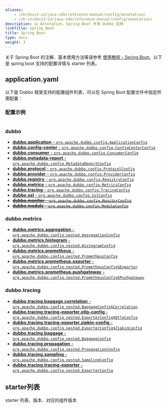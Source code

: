```yaml
---
aliases:
    - /zh/docs3-v2/java-sdk/reference-manual/config/annotation/
    - /zh-cn/docs3-v2/java-sdk/reference-manual/config/annotation/
description: 以 Annotation、Spring Boot 开发 Dubbo 应用
linkTitle: Spring Boot
title: Spring Boot
type: docs
weight: 3
---
```


关于 Spring Boot 的注解、基本使用方法等请参考 [使用教程 - Spring Boot](/zh-cn/overview/mannual/java-sdk/tasks/develop/springboot/)。以下是 spring boot 支持的配置详情与 starter 列表。

## application.yaml

以下是 Dubbo 框架支持的配置组件列表，可以在 Spring Boot 配置文件中指定所需配置：

### 配置示例

```yaml

```

### dubbo
* [**dubbo.application** - `org.apache.dubbo.config.ApplicationConfig`](../../properties#dubboapplication)
* [**dubbo.config-center** - `org.apache.dubbo.config.ConfigCenterConfig`](../../properties#dubboconfig-center)
* [**dubbo.consumer** - `org.apache.dubbo.config.ConsumerConfig`](../../properties#dubboconsumer)
* [**dubbo.metadata-report** - `org.apache.dubbo.config.MetadataReportConfig`](../../properties#dubbometadata-report)
* [**dubbo.protocol** - `org.apache.dubbo.config.ProtocolConfig`](../../properties#dubboprotocol)
* [**dubbo.provider** - `org.apache.dubbo.config.ProviderConfig`](../../properties#dubboprovider)
* [**dubbo.registry** - `org.apache.dubbo.config.RegistryConfig`](../../properties#dubboregistry)
* [**dubbo.metrics** - `org.apache.dubbo.config.MetricsConfig`](../../properties#dubbometrics)
* [**dubbo.tracing** - `org.apache.dubbo.config.TracingConfig`](../../properties#dubbotracing)
* [**dubbo.ssl** - `org.apache.dubbo.config.SslConfig`](../../properties#dubbossl)
* ~~[**dubbo.monitor** - `org.apache.dubbo.config.MonitorConfig`](../../properties#dubbomonitor)~~
* ~~[**dubbo.module** - `org.apache.dubbo.config.ModuleConfig`](../../properties#dubbomodule)~~

### dubbo.metrics
* [**dubbo.metrics.aggregation** - `org.apache.dubbo.config.nested.AggregationConfig`](../../properties#dubbometricsaggregation)
* [**dubbo.metrics.histogram** - `org.apache.dubbo.config.nested.HistogramConfig`](../../properties#dubbometricshistogram)
* [**dubbo.metrics.prometheus** - `org.apache.dubbo.config.nested.PrometheusConfig`](../../properties#dubbometricsprometheus)
* [**dubbo.metrics.prometheus.exporter** - `org.apache.dubbo.config.nested.PrometheusConfig$Exporter`](../../properties#dubbometricsprometheusexporter)
* [**dubbo.metrics.prometheus.pushgateway** - `org.apache.dubbo.config.nested.PrometheusConfig$Pushgateway`](../../properties#dubbometricsprometheuspushgateway)

### dubbo.tracing
* [**dubbo.tracing.baggage.correlation** - `org.apache.dubbo.config.nested.BaggageConfig$Correlation`](../../properties#dubbotracingbaggage.correlation)
* [**dubbo.tracing.tracing-exporter.otlp-config** - `org.apache.dubbo.config.nested.ExporterConfig$OtlpConfig`](../../properties#dubbotracingtracing-exporterotlp-config)
* [**dubbo.tracing.tracing-exporter.zipkin-config** - `org.apache.dubbo.config.nested.ExporterConfig$ZipkinConfig`](../../properties#dubbotracingtracing-exporterzipkin-config)
* [**dubbo.tracing.baggage** - `org.apache.dubbo.config.nested.BaggageConfig`](../../properties#dubbotracingbaggage)
* [**dubbo.tracing.propagation** - `org.apache.dubbo.config.nested.PropagationConfig`](../../properties#dubbotracingpropagation)
* [**dubbo.tracing.sampling** - `org.apache.dubbo.config.nested.SamplingConfig`](../../properties#dubbotracingsampling)
* [**dubbo.tracing.tracing-exporter** - `org.apache.dubbo.config.nested.ExporterConfig`](../../properties#dubbotracingtracing-exporter)

## starter列表

starter 列表、版本、对应的组件版本